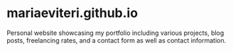 # mariaeviteri.github.io
Personal website showcasing my portfolio including various projects, blog posts, freelancing rates, and a contact form as well as contact information. 
